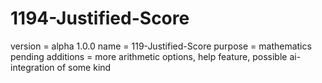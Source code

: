 # 1194-Justified-Score
version = alpha 1.0.0
name = 119-Justified-Score
purpose = mathematics
pending additions = more arithmetic options, help feature, possible ai- integration of some kind
